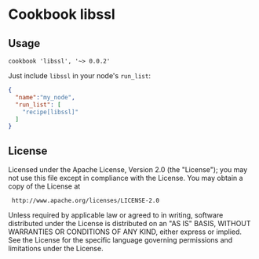 # Cookbook libssl

## Usage

    cookbook 'libssl', '~> 0.0.2'

Just include `libssl` in your node's `run_list`:

```json
{
  "name":"my_node",
  "run_list": [
    "recipe[libssl]"
  ]
}
```

License
-------------------
Licensed under the Apache License, Version 2.0 (the "License"); you may not use
this file except in compliance with the License.  You may obtain a copy of the
License at

     http://www.apache.org/licenses/LICENSE-2.0

Unless required by applicable law or agreed to in writing, software distributed
under the License is distributed on an "AS IS" BASIS, WITHOUT WARRANTIES OR
CONDITIONS OF ANY KIND, either express or implied.  See the License for the
specific language governing permissions and limitations under the License.

